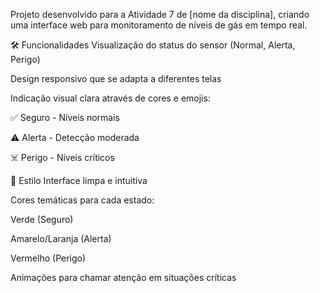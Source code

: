Projeto desenvolvido para a Atividade 7 de [nome da disciplina], criando uma interface web para monitoramento de níveis de gás em tempo real.

🛠️ Funcionalidades
Visualização do status do sensor (Normal, Alerta, Perigo)

Design responsivo que se adapta a diferentes telas

Indicação visual clara através de cores e emojis:

✅ Seguro - Níveis normais

⚠️ Alerta - Detecção moderada

☠️ Perigo - Níveis críticos

🎨 Estilo
Interface limpa e intuitiva

Cores temáticas para cada estado:

Verde (Seguro)

Amarelo/Laranja (Alerta)

Vermelho (Perigo)

Animações para chamar atenção em situações críticas


